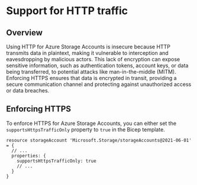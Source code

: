 # Support for HTTP traffic

## Overview

Using HTTP for Azure Storage Accounts is insecure because HTTP transmits data in plaintext, making it vulnerable to interception and eavesdropping by malicious actors. This lack of encryption can expose sensitive information, such as authentication tokens, account keys, or data being transferred, to potential attacks like man-in-the-middle (MITM). Enforcing HTTPS ensures that data is encrypted in transit, providing a secure communication channel and protecting against unauthorized access or data breaches.

## Enforcing HTTPS

To enforce HTTPS for Azure Storage Accounts, you can either set the `supportsHttpsTrafficOnly` property to `true` in the Bicep template.

```bicep
resource storageAccount 'Microsoft.Storage/storageAccounts@2021-06-01' = {
  // ...
  properties: {
    supportsHttpsTrafficOnly: true
    // ...
  }
}
```
